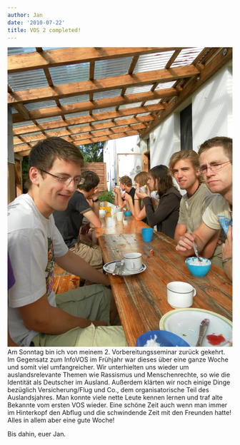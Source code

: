 ```yaml
---
author: Jan
date: '2010-07-22'
title: VOS 2 completed!
---
```


![](images/seminar.jpg)
Am Sonntag bin ich von meinem 2. Vorbereitungsseminar zurück gekehrt. Im
Gegensatz zum InfoVOS im Frühjahr war dieses über eine ganze Woche und somit
viel umfangreicher. Wir unterhielten uns wieder um auslandsrelevante Themen wie
Rassismus und Menschenrechte, so wie die Identität als Deutscher im Ausland.
Außerdem klärten wir noch einige Dinge bezüglich Versicherung/Flug und Co.,
dem organisatorische Teil des Auslandsjahres. Man konnte viele nette Leute
kennen lernen und traf alte Bekannte vom ersten VOS wieder. Eine schöne Zeit
auch wenn man immer im Hinterkopf den Abflug und die schwindende Zeit mit den
Freunden hatte! Alles in allem aber eine gute Woche!

Bis dahin, euer Jan.
